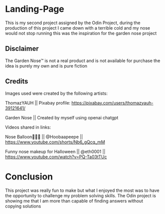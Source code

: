 # Landing-Page
This is my second project assigned by the Odin Project, during the production of this project I came down with a terrible cold and my nose would not stop running this was the inspiration for the garden nose project

## Disclaimer

The Garden Nose™ is not a real product and is not available for purchase the idea is purely my own and is pure fiction


## Credits

Images used were created by the following artists:

ThomazYAUH || Pixabay profile: https://pixabay.com/users/thomazyauh-39121641/

Garden Nose || Created by myself using openai chatgpt

Videos shared in links:

Nose Balloon👃🎈😍 || @Hoobaapeepe || https://www.youtube.com/shorts/Nb6_gQcq_mM

Funny nose makeup for Halloween || @eth0001 || https://www.youtube.com/watch?v=PQ-Ta03tTUc

# Conclusion 

This project was really fun to make but what I enjoyed the most was to have the opportunity to challenge my problem solving skills. The Odin project is showing me that I am more than capable of finding answers without copying solutions
